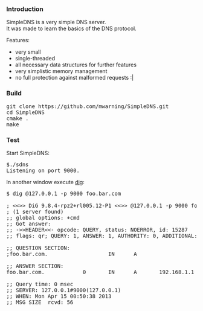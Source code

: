
### Introduction

SimpleDNS is a very simple DNS server.<br />
It was made to learn the basics of the DNS protocol.

Features:
* very small
* single-threaded
* all necessary data structures for further features
* very simplistic memory management
* no full protection against malformed requests :|

### Build

<pre>
git clone https://github.com/mwarning/SimpleDNS.git
cd SimpleDNS
cmake .
make
</pre>

### Test

Start SimpleDNS:
<pre>
$./sdns
Listening on port 9000.
</pre>

In another window execute [dig](http://linux.die.net/man/1/dig):
<pre>
$ dig @127.0.0.1 -p 9000 foo.bar.com 

; <<>> DiG 9.8.4-rpz2+rl005.12-P1 <<>> @127.0.0.1 -p 9000 foo.bar.com
; (1 server found)
;; global options: +cmd
;; Got answer:
;; -&gt;&gt;HEADER&lt;&lt;- opcode: QUERY, status: NOERROR, id: 15287
;; flags: qr; QUERY: 1, ANSWER: 1, AUTHORITY: 0, ADDITIONAL: 0

;; QUESTION SECTION:
;foo.bar.com.                   IN      A

;; ANSWER SECTION:
foo.bar.com.            0       IN      A       192.168.1.1

;; Query time: 0 msec
;; SERVER: 127.0.0.1#9000(127.0.0.1)
;; WHEN: Mon Apr 15 00:50:38 2013
;; MSG SIZE  rcvd: 56
</pre>
